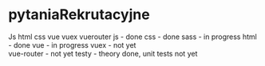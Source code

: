 # pytaniaRekrutacyjne
Js html css vue vuex vuerouter
js - done
css - done 
sass - in progress
html - done 
vue - in progress 
vuex - not yet  
vue-router - not yet
testy - theory done, unit tests not yet
 
